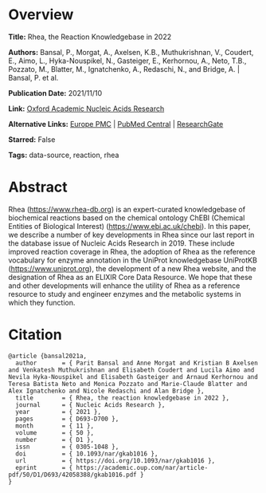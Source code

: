 # Overview
**Title:**
Rhea, the Reaction Knowledgebase in 2022

**Authors:**
Bansal, P., Morgat, A., Axelsen, K.B., Muthukrishnan, V., Coudert, E., Aimo, L., Hyka-Nouspikel, N., Gasteiger, E., Kerhornou, A., Neto, T.B., Pozzato, M., Blatter, M., Ignatchenko, A., Redaschi, N., and Bridge, A. |
Bansal, P. et al.

**Publication Date:**
2021/11/10

**Link:**
[Oxford Academic Nucleic Acids Research](https://academic.oup.com/nar/article/50/D1/D693/6424769)

**Alternative Links:**
[Europe PMC](https://europepmc.org/article/med/34755880) |
[PubMed Central](https://www.ncbi.nlm.nih.gov/pmc/articles/PMC8728268) |
[ResearchGate](https://www.researchgate.net/publication/356145447_Rhea_the_reaction_knowledgebase_in_2022)

**Starred:**
False

**Tags:**
data-source, reaction, rhea


# Abstract
Rhea (https://www.rhea-db.org) is an expert-curated knowledgebase of biochemical reactions based on the chemical ontology ChEBI (Chemical Entities of Biological Interest) (https://www.ebi.ac.uk/chebi).
In this paper, we describe a number of key developments in Rhea since our last report in the database issue of Nucleic Acids Research in 2019.
These include improved reaction coverage in Rhea, the adoption of Rhea as the reference vocabulary for enzyme annotation in the UniProt knowledgebase UniProtKB (https://www.uniprot.org), the development of a new Rhea website, and the designation of Rhea as an ELIXIR Core Data Resource.
We hope that these and other developments will enhance the utility of Rhea as a reference resource to study and engineer enzymes and the metabolic systems in which they function.


# Citation
```
@article {bansal2021a,
  author       = { Parit Bansal and Anne Morgat and Kristian B Axelsen and Venkatesh Muthukrishnan and Elisabeth Coudert and Lucila Aimo and Nevila Hyka-Nouspikel and Elisabeth Gasteiger and Arnaud Kerhornou and Teresa Batista Neto and Monica Pozzato and Marie-Claude Blatter and Alex Ignatchenko and Nicole Redaschi and Alan Bridge },
  title        = { Rhea, the reaction knowledgebase in 2022 },
  journal      = { Nucleic Acids Research },
  year         = { 2021 },
  pages        = { D693-D700 },
  month        = { 11 },
  volume       = { 50 },
  number       = { D1 },
  issn         = { 0305-1048 },
  doi          = { 10.1093/nar/gkab1016 },
  url          = { https://doi.org/10.1093/nar/gkab1016 },
  eprint       = { https://academic.oup.com/nar/article-pdf/50/D1/D693/42058388/gkab1016.pdf }
}
```

